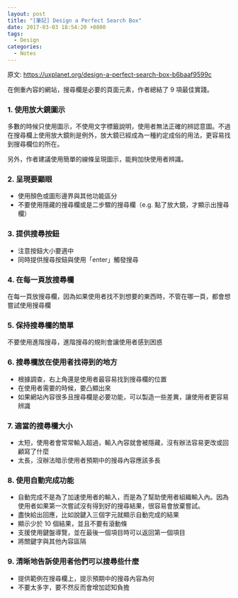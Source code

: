 ```yaml
---
layout: post
title: "[筆記] Design a Perfect Search Box"
date: 2017-03-03 18:54:20 +0800
tags:
  - Design
categories:
  - Notes
---
```


原文: https://uxplanet.org/design-a-perfect-search-box-b6baaf9599c

在側重內容的網站，搜尋欄是必要的頁面元素，作者總結了 9 項最佳實踐。

<!--more-->

### 1. 使用放大鏡圖示

多數的時候只使用圖示，不使用文字標籤說明，使用者無法正確的辨認意圖。不過在搜尋欄上使用放大鏡則是例外，放大鏡已經成為一種約定成俗的用法，更容易找到搜尋欄位的所在。

另外，作者建議使用簡單的線條呈現圖示，能夠加快使用者辨識。

### 2. 呈現要顯眼

- 使用顏色或圖形邊界與其他功能區分
- 不要使用隱藏的搜尋欄或是二步驟的搜尋欄（e.g. 點了放大鏡，才顯示出搜尋欄）

### 3. 提供搜尋按鈕

- 注意按鈕大小要適中
- 同時提供搜尋按鈕與使用「enter」觸發搜尋

### 4. 在每一頁放搜尋欄

在每一頁放搜尋欄，因為如果使用者找不到想要的東西時，不管在哪一頁，都會想嘗試使用搜尋欄

### 5. 保持搜尋欄的簡單

不要使用進階搜尋，進階搜尋的規則會讓使用者感到困惑

### 6. 搜尋欄放在使用者找得到的地方

- 根據調查，右上角還是使用者最容易找到搜尋欄的位置
- 在使用者需要的時候，要凸顯出來
- 如果網站內容很多且搜尋欄是必要功能，可以製造一些差異，讓使用者更容易辨識

### 7. 適當的搜尋欄大小

- 太短，使用者會常常輸入超過，輸入內容就會被隱藏，沒有辦法容易更改或回顧寫了什麼
- 太長，沒辦法暗示使用者預期中的搜尋內容應該多長

### 8. 使用自動完成功能

- 自動完成不是為了加速使用者的輸入，而是為了幫助使用者組織輸入內。因為使用者如果第一次嘗試沒有得到好的搜尋結果，很容易會放棄嘗試。
- 盡快給出回應，比如說鍵入三個字元就顯示自動完成的結果
- 顯示少於 10 個結果，並且不要有滾動條
- 支援使用鍵盤導覽，並在最後一個項目時可以返回第一個項目
- 將關鍵字與其他內容區隔

### 9. 清晰地告訴使用者他們可以搜尋些什麼

- 提供範例在搜尋欄上，提示預期中的搜尋內容為何
- 不要太多字，要不然反而會增加認知負擔
